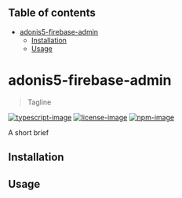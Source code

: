 <!-- START doctoc generated TOC please keep comment here to allow auto update -->
<!-- DON'T EDIT THIS SECTION, INSTEAD RE-RUN doctoc TO UPDATE -->
## Table of contents

- [adonis5-firebase-admin](#adonis5-firebase-admin)
  - [Installation](#installation)
  - [Usage](#usage)

<!-- END doctoc generated TOC please keep comment here to allow auto update -->

# adonis5-firebase-admin
> Tagline

[![typescript-image]][typescript-url] [![license-image]][license-url] [![npm-image]][npm-url] <!--[![circleci-image]][circleci-url]   -->

A short brief

## Installation

## Usage

<!--[circleci-image]: https://img.shields.io/circleci/project/github/rollivier/adonis5-firebase-admin/master.svg?style=for-the-badge&logo=circleci
[circleci-url]: https://circleci.com/gh/rollivier/adonis5-firebase-admin "circleci"-->

[typescript-image]: https://img.shields.io/badge/Typescript-294E80.svg?style=for-the-badge&logo=typescript
[typescript-url]:  "typescript"

[npm-image]: https://img.shields.io/npm/v/adonis5-firebase-admin.svg?style=for-the-badge&logo=npm
[npm-url]: https://npmjs.org/package/adonis5-firebase-admin "npm"

[license-image]: https://img.shields.io/npm/l/adonis5-firebase-admin?color=blueviolet&style=for-the-badge&service=github
[license-url]: LICENSE.md "license"
